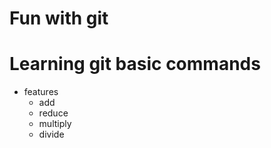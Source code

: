 # Fun with git
# Learning git basic commands

* features
    * add
    * reduce
    * multiply
    * divide
